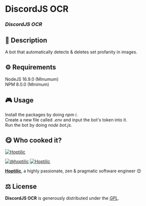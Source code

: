 
# DiscordJS OCR

### *DiscordJS OCR*

## 📄 Description
A bot that automatically detects & deletes set profanity in images.


## ⚙️ Requirements
NodeJS 16.9.0 (Minumum)<br/>
NPM 8.0.0 (Minimum)


## 🎮 Usage
Install the packages by doing *npm i*.<br/>
Create a new file called *.env* and input the bot's token into it.<br/>
Run the bot by doing *node bot.js*.



## 😋 Who cooked it?

[![Hoptilic](https://en.gravatar.com/userimage/109019352/81733675922de184aeabb5cf104c8bbf.png?s=200)](https://vladysnetwork.ga "Hoptilic personal website")


[![@hoptilic][twitter-image]](https://twitter.com/hoptilic) [![Hoptilic][github-image]](https://github.com/Hoptilic)

**[Hoptilic](https://vladysnetwork.ga)**, a highly passionate, zen &amp; pragmatic software engineer 😊


## ⚖️ License

**DiscordJS OCR** is generously distributed under the *[GPL](https://www.gnu.org/licenses/gpl.html)*.


<!-- GitHub's Markdown reference links -->
[twitter-image]: https://img.shields.io/badge/Twitter-1DA1F2?style=for-the-badge&logo=twitter&logoColor=white
[github-image]: https://img.shields.io/badge/GitHub-100000?style=for-the-badge&logo=github&logoColor=white